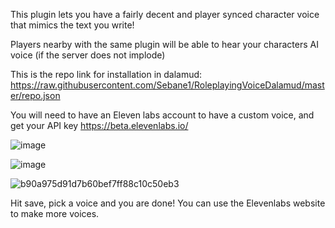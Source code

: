 This plugin lets you have a fairly decent and player synced character voice that mimics the text you write!

Players nearby with the same plugin will be able to hear your characters AI voice (if the server does not implode)

This is the repo link for installation in dalamud:
https://raw.githubusercontent.com/Sebane1/RoleplayingVoiceDalamud/master/repo.json

You will need to have an Eleven labs account to have a custom voice, and get your API key
https://beta.elevenlabs.io/ 

![image](https://github.com/Sebane1/RoleplayingVoiceDalamud/assets/7157688/01eee38d-6411-4c5d-9d9e-8df6c8a0716f)

![image](https://github.com/Sebane1/RoleplayingVoiceDalamud/assets/7157688/a2049ddf-1454-4409-80f6-470872ca58e6)

![b90a975d91d7b60bef7ff88c10c50eb3](https://github.com/Sebane1/RoleplayingVoiceDalamud/assets/7157688/c9e3b301-6d58-473a-a531-ab600a1afd22)

Hit save, pick a voice and you are done!
You can use the Elevenlabs website to make more voices.
